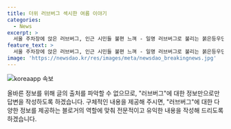 ```yaml
---
title: 더위 러브버그 섹시한 여름 이야기
categories:
  - News
excerpt: >
  서울 주차장에 앉은 러브버그, 인근 시민들 불편 느껴 - 일명 러브버그로 불리는 붉은등우단털파리가 서울 주차장의 차량 유리창에 앉아 화제가 되고 있다. 이들 파리는 유충 때 낙엽과 유기물을 분해하고 상위 포식자의 먹이가 되는데, 개체 수가 늘어나며 인근 시민들의 불편을 느껴 지었다는 사실이다.
feature_text: >
  서울 주차장에 앉은 러브버그, 인근 시민들 불편 느껴 - 일명 러브버그로 불리는 붉은등우단털파리가 서울 주차장의 차량 유리창에 앉아 화제가 되고 있다. 이들 파리는 유충 때 낙엽과 유기물을 분해하고 상위 포식자의 먹이가 되는데, 개체 수가 늘어나며 인근 시민들의 불편을 느껴 지었다는 사실이다.
image: 'https://newsdao.kr/res/images/meta/newsdao_breakingnews.jpg'
---
```


<p><img src="https://newsdao.kr/res/images/meta/newsdao_breakingnews.jpg" alt="koreaapp 속보" /></p>

<p>올바른 정보를 위해 글의 출처를 파악할 수 없으므로, "러브버그"에 대한 정보만으로만 답변을 작성하도록 하겠습니다. 구체적인 내용을 제공해 주시면, "러브버그"에 대한 다양한 정보를 제공하는 블로거의 역할에 맞춰 전문적이고 유익한 내용을 작성해 드리도록 하겠습니다.</p>

